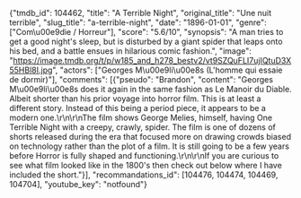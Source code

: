 {"tmdb_id": 104462, "title": "A Terrible Night", "original_title": "Une nuit terrible", "slug_title": "a-terrible-night", "date": "1896-01-01", "genre": ["Com\u00e9die / Horreur"], "score": "5.6/10", "synopsis": "A man tries to get a good night's sleep, but is disturbed by a giant spider that leaps onto his bed, and a battle ensues in hilarious comic fashion.", "image": "https://image.tmdb.org/t/p/w185_and_h278_bestv2/vt9SZQuFLI7ujIQtuD3X55HBl8I.jpg", "actors": ["Georges M\u00e9li\u00e8s (L'homme qui essaie de dormir)"], "comments": [{"pseudo": "Brandon", "content": "Georges M\u00e9li\u00e8s does it again in the same fashion as Le Manoir du Diable. Albeit shorter than his prior voyage into horror film. This is at least a different story. Instead of this being a period piece, it appears to be a modern one.\r\n\r\nThe film shows George Melies, himself, having One Terrible Night with a creepy, crawly, spider. The film is one of dozens of shorts released during the era that focused more on drawing crowds biased on technology rather than the plot of a film. It is still going to be a few years before Horror is fully shaped and functioning.\r\n\r\nIf you are curious to see what film looked like in the 1800's then check out below where I have included the short."}], "recommandations_id": [104476, 104474, 104469, 104704], "youtube_key": "notfound"}